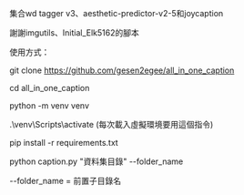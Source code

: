 集合wd tagger v3、aesthetic-predictor-v2-5和joycaption

謝謝imgutils、Initial_Elk5162的腳本


使用方式：


git clone https://github.com/gesen2egee/all_in_one_caption

cd all_in_one_caption

python -m venv venv

.\venv\Scripts\activate (每次載入虛擬環境要用這個指令)

pip install -r requirements.txt

python caption.py "資料集目錄" --folder_name 



--folder_name = 前置子目錄名

